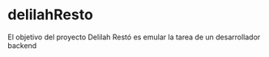 # delilahResto
El objetivo del proyecto Delilah Restó es emular la tarea de un desarrollador backend 
